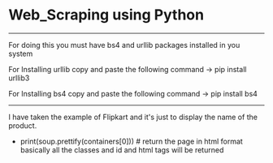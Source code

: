 # Web_Scraping using Python
---------------------------

For doing this you must have bs4 and urllib packages installed in you system

For Installing urllib copy and paste the following command -> pip install urllib3

For Installing bs4 copy and paste the following command -> pip install bs4
 
---------------------------

I have taken the example of Flipkart and it's just to display the name
of the product.

* print(soup.prettify(containers[0])) # return the page in html format basically all the classes and id and html tags will be returned
